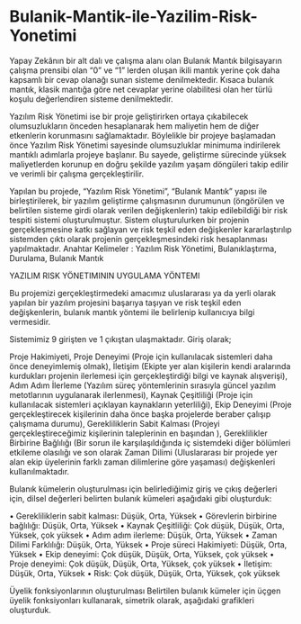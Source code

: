 # Bulanik-Mantik-ile-Yazilim-Risk-Yonetimi

Yapay Zekânın bir alt dalı ve çalışma alanı olan Bulanık Mantık bilgisayarın çalışma prensibi olan “0” ve “1” lerden oluşan ikili mantık yerine çok daha kapsamlı bir cevap olanağı sunan sisteme denilmektedir. Kısaca bulanık mantık, klasik mantığa göre net cevaplar yerine olabilitesi olan her türlü koşulu değerlendiren sisteme denilmektedir.  

Yazılım Risk Yönetimi ise bir proje geliştirirken ortaya çıkabilecek olumsuzlukların önceden hesaplanarak hem maliyetin  hem de diğer etkenlerin korunmasını sağlamaktadır. Böylelikle bir projeye başlamadan önce Yazılım Risk Yönetimi sayesinde olumsuzluklar minimuma indirilerek mantıklı adımlarla projeye başlanır. Bu sayede, geliştirme sürecinde yüksek maliyetlerden korunup en doğru şekilde yazılım yaşam döngüleri takip edilir ve verimli bir çalışma gerçekleştirilir. 

Yapılan bu projede, “Yazılım Risk Yönetimi”, “Bulanık Mantık” yapısı ile birleştirilerek, bir yazılım geliştirme çalışmasının durumunun (öngörülen ve belirtilen sisteme girdi olarak verilen değişkenlerin) takip edilebildiği bir risk tespiti sistemi oluşturulmuştur. Sistem oluşturulurken bir projenin gerçekleşmesine katkı sağlayan ve risk teşkil eden değişkenler kararlaştırılıp sistemden çıktı olarak projenin gerçekleşmesindeki risk hesaplanması yapılmaktadır. 
Anahtar Kelimeler : Yazılım Risk Yönetimi, Bulanıklaştırma, Durulama, Bulanık Mantık



<h> YAZILIM RISK YÖNETIMININ UYGULAMA YÖNTEMI <h/>

Bu projemizi gerçekleştirmedeki amacımız uluslararası ya da yerli olarak yapılan bir yazılım projesini başarıya taşıyan ve risk teşkil eden değişkenlerin, bulanık mantık yöntemi ile belirlenip kullanıcıya bilgi vermesidir.

Sistemimiz 9 girişten ve 1 çıkıştan ulaşmaktadır.  Giriş olarak;

Proje Hakimiyeti, Proje Deneyimi (Proje için kullanılacak sistemleri daha önce deneyimlemiş olmak), İletişim (Ekipte yer alan kişilerin kendi aralarında kurdukları projenin ilerlemesi için gerçekleştirdiği bilgi ve kaynak alışverişi), Adım Adım İlerleme (Yazılım süreç yöntemlerinin sırasıyla güncel yazılım metotlarının uygulanarak ilerlenmesi), Kaynak Çeşitliliği (Proje için kullanılacak sistemleri açıklayan kaynakların yeterliliği), Ekip Deneyimi (Proje gerçekleştirecek kişilerinin daha önce başka projelerde beraber çalışıp çalışmama durumu), Gerekliliklerin Sabit Kalması (Projeyi gerçekleştireceğimiz kişilerinin taleplerinin en başından ), Gereklilikler Birbirine Bağlılığı (Bir sorun ile karşılaşıldığında iç sistemdeki diğer bölümleri etkileme olasılığı ve son olarak Zaman Dilimi (Uluslararası bir projede yer alan ekip üyelerinin farklı zaman dilimlerine göre yaşaması) değişkenleri kullanılmaktadır.

Bulanık kümelerin oluşturulması için belirlediğimiz giriş ve çıkış değerleri için, dilsel değerleri belirten bulanık kümeleri aşağıdaki gibi oluşturduk:

• Gerekliliklerin sabit kalması: Düşük, Orta, Yüksek
• Görevlerin birbirine bağlılığı: Düşük, Orta, Yüksek
• Kaynak Çeşitliliği: Çok düşük, Düşük, Orta, Yüksek, çok yüksek
• Adım adım ilerleme: Düşük, Orta, Yüksek
• Zaman Dilimi Farklılığı: Düşük, Orta, Yüksek
• Proje süreci Hakimiyeti: Düşük, Orta, Yüksek
• Ekip deneyimi: Çok düşük, Düşük, Orta, Yüksek, çok yüksek
• Proje deneyimi: Çok düşük, Düşük, Orta, Yüksek, çok yüksek
• İletişim: Düşük, Orta, Yüksek
• Risk: Çok düşük, Düşük, Orta, Yüksek, çok yüksek

 Üyelik fonksiyonlarının oluşturulması Belirtilen bulanık kümeler için üçgen üyelik fonksiyonları kullanarak, simetrik olarak, aşağıdaki grafikleri oluşturduk. 

